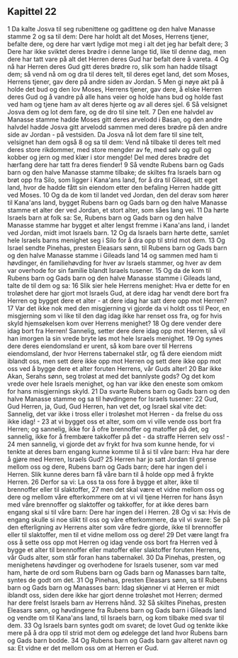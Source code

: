 ## Kapittel 22

1 Da kalte Josva til seg rubenittene og gadittene og den halve Manasse stamme
2 og sa til dem: Dere har holdt alt det Moses, Herrens tjener, befalte dere, og dere har vært lydige mot meg i alt det jeg har befalt dere;
3 Dere har ikke sviktet deres brødre i denne lange tid, like til denne dag, men dere har tatt vare på alt det Herren deres Gud har befalt dere å vareta.
4 Og nå har Herren deres Gud gitt deres brødre ro, slik som han hadde tilsagt dem; så vend nå om og dra til deres telt, til deres eget land, det som Moses, Herrens tjener, gav dere på andre siden av Jordan.
5 Men gi nøye akt på å holde det bud og den lov Moses, Herrens tjener, gav dere, å elske Herren deres Gud og å vandre på alle hans veier og holde hans bud og holde fast ved ham og tjene ham av alt deres hjerte og av all deres sjel.
6 Så velsignet Josva dem og lot dem fare, og de dro til sine telt.
7 Den ene halvdel av Manasse stamme hadde Moses gitt deres arvelodd i Basan, og den andre halvdel hadde Josva gitt arvelodd sammen med deres brødre på den andre side av Jordan - på vestsiden. Da Josva nå lot dem fare til sine telt, velsignet han dem også
8 og sa til dem: Vend nå tilbake til deres telt med deres store rikdommer, med store mengder av fe, med sølv og gull og kobber og jern og med klær i stor mengde! Del med deres brødre det hærfang dere har tatt fra deres fiender!
9 Så vendte Rubens barn og Gads barn og den halve Manasse stamme tilbake; de skiltes fra Israels barn og brøt opp fra Silo, som ligger i Kana'ans land, for å dra til Gilead, sitt eget land, hvor de hadde fått sin eiendom etter den befaling Herren hadde gitt ved Moses.
10 Og da de kom til landet ved Jordan, den del derav som hører til Kana'ans land, bygget Rubens barn og Gads barn og den halve Manasse stamme et alter der ved Jordan, et stort alter, som såes lang vei.
11 Da hørte Israels barn at folk sa: Se, Rubens barn og Gads barn og den halve Manasse stamme har bygget et alter lengst fremme i Kana'ans land, i landet ved Jordan, midt imot Israels barn.
12 Og da Israels barn hørte dette, samlet hele Israels barns menighet seg i Silo for å dra opp til strid mot dem.
13 Og Israel sendte Pinehas, presten Eleasars sønn, til Rubens barn og Gads barn og den halve Manasse stamme i Gileads land
14 og sammen med ham ti høvdinger, én familiehøvding for hver av Israels stammer, og hver av dem var overhode for sin familie blandt Israels tusener.
15 Og da de kom til Rubens barn og Gads barn og den halve Manasse stamme i Gileads land, talte de til dem og sa:
16 Slik sier hele Herrens menighet: Hva er dette for en troløshet dere har gjort mot Israels Gud, at dere idag har vendt dere bort fra Herren og bygget dere et alter - at dere idag har satt dere opp mot Herren?
17 Var det ikke nok med den misgjerning vi gjorde da vi holdt oss til Peor, en misgjerning som vi like til den dag idag ikke har renset oss fra, og for hvis skyld hjemsøkelsen kom over Herrens menighet?
18 Og dere vender dere idag bort fra Herren! Sannelig, setter dere dere idag opp mot Herren, så vil han imorgen la sin vrede bryte løs mot hele Israels menighet.
19 Og synes dere deres eiendomsland er urent, så kom bare over til Herrens eiendomsland, der hvor Herrens tabernakel står, og få dere eiendom midt iblandt oss, men sett dere ikke opp mot Herren og sett dere ikke opp mot oss ved å bygge dere et alter foruten Herrens, vår Guds alter!
20 Bar ikke Akan, Serahs sønn, seg troløst at med det bannlyste gods? Og det kom vrede over hele Israels menighet, og han var ikke den eneste som omkom for hans misgjernings skyld.
21 Da svarte Rubens barn og Gads barn og den halve Manasse stamme og sa til høvdingene for Israels tusener:
22 Gud, Gud Herren, ja, Gud, Gud Herren, han vet det, og Israel skal vite det: Sannelig, det var ikke i tross eller i troløshet mot Herren - da frelse du oss ikke idag! -
23 at vi bygget oss et alter, som om vi ville vende oss bort fra Herren; og sannelig, ikke for å ofre brennoffer og matoffer på det, og sannelig, ikke for å frembære takkoffer på det - da straffe Herren selv oss! -
24 men sannelig, vi gjorde det av frykt for hva som kunne hende, for vi tenkte at deres barn engang kunne komme til å si til våre barn: Hva har dere å gjøre med Herren, Israels Gud?
25 Herren har jo satt Jordan til grense mellom oss og dere, Rubens barn og Gads barn; dere har ingen del i Herren. Slik kunne deres barn få våre barn til å holde opp med å frykte Herren.
26 Derfor sa vi: La oss ta oss fore å bygge et alter, ikke til brennoffer eller til slaktoffer,
27 men det skal være et vidne mellom oss og dere og mellom våre efterkommere om at vi vil tjene Herren for hans åsyn med våre brennoffer og slaktoffer og takkoffer, for at ikke deres barn engang skal si til våre barn: Dere har ingen del i Herren.
28 Og vi sa: Hvis de engang skulle si noe slikt til oss og våre efterkommere, da vil vi svare: Se på den efterligning av Herrens alter som våre fedre gjorde, ikke til brennoffer eller til slaktoffer, men til et vidne mellom oss og dere!
29 Det være langt fra oss å sette oss opp mot Herren og idag vende oss bort fra Herren ved å bygge et alter til brennoffer eller matoffer eller slaktoffer foruten Herrens, vår Guds alter, som står foran hans tabernakel.
30 Da Pinehas, presten, og menighetens høvdinger og overhodene for Israels tusener, som var med ham, hørte de ord som Rubens barn og Gads barn og Manasses barn talte, syntes de godt om det.
31 Og Pinehas, presten Eleasars sønn, sa til Rubens barn og Gads barn og Manasses barn: Idag skjønner vi at Herren er midt iblandt oss, siden dere ikke har gjort denne troløshet mot Herren; dermed har dere frelst Israels barn av Herrens hånd.
32 Så skiltes Pinehas, presten Eleasars sønn, og høvdingene fra Rubens barn og Gads barn i Gileads land og vendte om til Kana'ans land, til Israels barn, og kom tilbake med svar til dem.
33 Og Israels barn syntes godt om svaret; de lovet Gud og tenkte ikke mere på å dra opp til strid mot dem og ødelegge det land hvor Rubens barn og Gads barn bodde.
34 Og Rubens barn og Gads barn gav alteret navn og sa: Et vidne er det mellom oss om at Herren er Gud.
